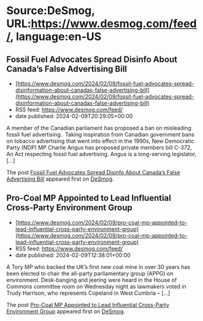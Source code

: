# Source:DeSmog, URL:https://www.desmog.com/feed/, language:en-US

## Fossil Fuel Advocates Spread Disinfo About Canada’s False Advertising Bill
 - [https://www.desmog.com/2024/02/09/fossil-fuel-advocates-spread-disinformation-about-canadas-false-advertising-bill](https://www.desmog.com/2024/02/09/fossil-fuel-advocates-spread-disinformation-about-canadas-false-advertising-bill)
 - RSS feed: https://www.desmog.com/feed/
 - date published: 2024-02-09T20:29:05+00:00

<p>A member of the Canadian parliament has proposed a ban on misleading fossil fuel advertising.&#160; Taking inspiration from Canadian government bans on tobacco advertising that went into effect in the 1990s, New Democratic Party (NDP) MP Charlie Angus has proposed private members bill C-372, An Act respecting fossil fuel advertising. Angus is a long-serving legislator, [&#8230;]</p>
<p>The post <a href="https://www.desmog.com/2024/02/09/fossil-fuel-advocates-spread-disinformation-about-canadas-false-advertising-bill/">Fossil Fuel Advocates Spread Disinfo About Canada’s False Advertising Bill</a> appeared first on <a href="https://www.desmog.com">DeSmog</a>.</p>

## Pro-Coal MP Appointed to Lead Influential Cross-Party Environment Group
 - [https://www.desmog.com/2024/02/09/pro-coal-mp-appointed-to-lead-influential-cross-party-environment-group](https://www.desmog.com/2024/02/09/pro-coal-mp-appointed-to-lead-influential-cross-party-environment-group)
 - RSS feed: https://www.desmog.com/feed/
 - date published: 2024-02-09T12:38:01+00:00

<p>A Tory MP who backed the UK’s first new coal mine in over 30 years has been elected to chair the all-party parliamentary group (APPG) on environment. Desk-banging and jeering were heard in the House of Commons committee room on Wednesday night as lawmakers voted in Trudy Harrison, who represents Copeland in West Cumbria – [&#8230;]</p>
<p>The post <a href="https://www.desmog.com/2024/02/09/pro-coal-mp-appointed-to-lead-influential-cross-party-environment-group/">Pro-Coal MP Appointed to Lead Influential Cross-Party Environment Group</a> appeared first on <a href="https://www.desmog.com">DeSmog</a>.</p>

